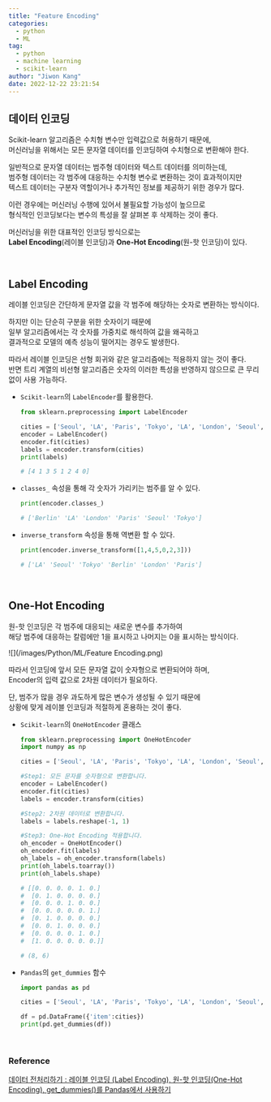 ```yaml
---
title: "Feature Encoding"
categories:
  - python
  - ML
tag:
  - python
  - machine learning
  - scikit-learn
author: "Jiwon Kang"
date: 2022-12-22 23:21:54
---
```


## 데이터 인코딩

Scikit-learn 알고리즘은 수치형 변수만 입력값으로 허용하기 때문에,  
머신러닝을 위해서는 모든 문자열 데이터를 인코딩하여 수치형으로 변환해야 한다.

일반적으로 문자열 데이터는 범주형 데이터와 텍스트 데이터를 의미하는데,  
범주형 데이터는 각 범주에 대응하는 수치형 변수로 변환하는 것이 효과적이지만  
텍스트 데이터는 구분자 역할이거나 추가적인 정보를 제공하기 위한 경우가 많다.

이런 경우에는 머신러닝 수행에 있어서 불필요할 가능성이 높으므로  
형식적인 인코딩보다는 변수의 특성을 잘 살펴본 후 삭제하는 것이 좋다.

머신러닝을 위한 대표적인 인코딩 방식으로는  
**Label Encoding**(레이블 인코딩)과 **One-Hot Encoding**(원-핫 인코딩)이 있다.

<br>


## Label Encoding

레이블 인코딩은 간단하게 문자열 값을 각 범주에 해당하는 숫자로 변환하는 방식이다.

하지만 이는 단순히 구분을 위한 숫자이기 때문에  
일부 알고리즘에서는 각 숫자를 가중치로 해석하여 값을 왜곡하고  
결과적으로 모델의 예측 성능이 떨어지는 경우도 발생한다.

따라서 레이블 인코딩은 선형 회귀와 같은 알고리즘에는 적용하지 않는 것이 좋다.  
반면 트리 계열의 비선형 알고리즘은 숫자의 이러한 특성을 반영하지 않으므로 큰 무리 없이 사용 가능하다.

- `Scikit-learn`의 `LabelEncoder`를 활용한다.
    
    ```python
    from sklearn.preprocessing import LabelEncoder
    
    cities = ['Seoul', 'LA', 'Paris', 'Tokyo', 'LA', 'London', 'Seoul', 'Berlin']
    encoder = LabelEncoder()
    encoder.fit(cities)
    labels = encoder.transform(cities)
    print(labels)
    
    # [4 1 3 5 1 2 4 0]
    ```
    
- `classes_` 속성을 통해 각 숫자가 가리키는 범주를 알 수 있다.
    
    ```python
    print(encoder.classes_)
    
    # ['Berlin' 'LA' 'London' 'Paris' 'Seoul' 'Tokyo']
    ```
    
- `inverse_transform` 속성을 통해 역변환 할 수 있다.
    
    ```python
    print(encoder.inverse_transform([1,4,5,0,2,3]))
    
    # ['LA' 'Seoul' 'Tokyo' 'Berlin' 'London' 'Paris']
    ```

<br>

## One-Hot Encoding

원-핫 인코딩은 각 범주에 대응되는 새로운 변수를 추가하여  
해당 범주에 대응하는 칼럼에만 1을 표시하고 나머지는 0을 표시하는 방식이다. 

![](/images/Python/ML/Feature Encoding.png)

따라서 인코딩에 앞서 모든 문자열 값이 숫자형으로 변환되어야 하며,  
Encoder의 입력 값으로 2차원 데이터가 필요하다.

단, 범주가 많을 경우 과도하게 많은 변수가 생성될 수 있기 때문에  
상황에 맞게 레이블 인코딩과 적절하게 혼용하는 것이 좋다.

- `Scikit-learn`의 `OneHotEncoder` 클래스
    
    ```python
    from sklearn.preprocessing import OneHotEncoder
    import numpy as np
    
    cities = ['Seoul', 'LA', 'Paris', 'Tokyo', 'LA', 'London', 'Seoul', 'Berlin']
    
    #Step1: 모든 문자를 숫자형으로 변환합니다.
    encoder = LabelEncoder()
    encoder.fit(cities)
    labels = encoder.transform(cities)
    
    #Step2: 2차원 데이터로 변환합니다.
    labels = labels.reshape(-1, 1)
    
    #Step3: One-Hot Encoding 적용합니다.
    oh_encoder = OneHotEncoder()
    oh_encoder.fit(labels)
    oh_labels = oh_encoder.transform(labels)
    print(oh_labels.toarray())
    print(oh_labels.shape)
    
    # [[0. 0. 0. 0. 1. 0.]
    #  [0. 1. 0. 0. 0. 0.]
    #  [0. 0. 0. 1. 0. 0.]
    #  [0. 0. 0. 0. 0. 1.]
    #  [0. 1. 0. 0. 0. 0.]
    #  [0. 0. 1. 0. 0. 0.]
    #  [0. 0. 0. 0. 1. 0.]
    #  [1. 0. 0. 0. 0. 0.]]
    
    # (8, 6)
    ```
    
- `Pandas`의 `get_dummies` 함수
    
    ```python
    import pandas as pd
    
    cities = ['Seoul', 'LA', 'Paris', 'Tokyo', 'LA', 'London', 'Seoul', 'Berlin']
    
    df = pd.DataFrame({'item':cities})
    print(pd.get_dummies(df))
    ```
    
<br>

### Reference
[데이터 전처리하기 : 레이블 인코딩 (Label Encoding), 원-핫 인코딩(One-Hot Encoding), get_dummies()를 Pandas에서 사용하기](https://nicola-ml.tistory.com/62)